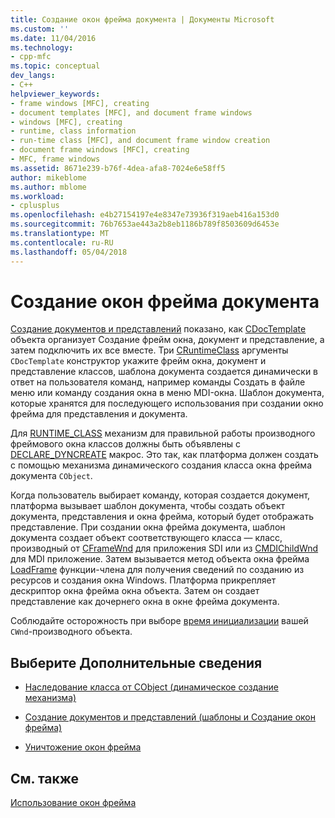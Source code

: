 ```yaml
---
title: Создание окон фрейма документа | Документы Microsoft
ms.custom: ''
ms.date: 11/04/2016
ms.technology:
- cpp-mfc
ms.topic: conceptual
dev_langs:
- C++
helpviewer_keywords:
- frame windows [MFC], creating
- document templates [MFC], and document frame windows
- windows [MFC], creating
- runtime, class information
- run-time class [MFC], and document frame window creation
- document frame windows [MFC], creating
- MFC, frame windows
ms.assetid: 8671e239-b76f-4dea-afa8-7024e6e58ff5
author: mikeblome
ms.author: mblome
ms.workload:
- cplusplus
ms.openlocfilehash: e4b27154197e4e8347e73936f319aeb416a153d0
ms.sourcegitcommit: 76b7653ae443a2b8eb1186b789f8503609d6453e
ms.translationtype: MT
ms.contentlocale: ru-RU
ms.lasthandoff: 05/04/2018
---
```

# <a name="creating-document-frame-windows"></a>Создание окон фрейма документа
[Создание документов и представлений](../mfc/document-view-creation.md) показано, как [CDocTemplate](../mfc/reference/cdoctemplate-class.md) объекта организует Создание фрейм окна, документ и представление, а затем подключить их все вместе. Три [CRuntimeClass](../mfc/reference/cruntimeclass-structure.md) аргументы `CDocTemplate` конструктор укажите фрейм окна, документ и представление классов, шаблона документа создается динамически в ответ на пользователя команд, например команды Создать в файле меню или команду создания окна в меню MDI-окна. Шаблон документа, которые хранятся для последующего использования при создании окно фрейма для представления и документа.  
  
 Для [RUNTIME_CLASS](../mfc/reference/run-time-object-model-services.md#runtime_class) механизм для правильной работы производного фреймового окна классов должны быть объявлены с [DECLARE_DYNCREATE](../mfc/reference/run-time-object-model-services.md#declare_dyncreate) макрос. Это так, как платформа должен создать с помощью механизма динамического создания класса окна фрейма документа `CObject`.  
  
 Когда пользователь выбирает команду, которая создается документ, платформа вызывает шаблон документа, чтобы создать объект документа, представления и окна фрейма, который будет отображать представление. При создании окна фрейма документа, шаблон документа создает объект соответствующего класса — класс, производный от [CFrameWnd](../mfc/reference/cframewnd-class.md) для приложения SDI или из [CMDIChildWnd](../mfc/reference/cmdichildwnd-class.md) для MDI приложение. Затем вызывается метод объекта окна фрейма [LoadFrame](../mfc/reference/cframewnd-class.md#loadframe) функции-члена для получения сведений по созданию из ресурсов и создания окна Windows. Платформа прикрепляет дескриптор окна фрейма окна объекта. Затем он создает представление как дочернего окна в окне фрейма документа.  
  
 Соблюдайте осторожность при выборе [время инициализации](../mfc/when-to-initialize-cwnd-objects.md) вашей `CWnd`-производного объекта.  
  
## <a name="what-do-you-want-to-know-more-about"></a>Выберите Дополнительные сведения  
  
-   [Наследование класса от CObject (динамическое создание механизма)](../mfc/deriving-a-class-from-cobject.md)  
  
-   [Создание документов и представлений (шаблоны и Создание окон фрейма)](../mfc/document-view-creation.md)  
  
-   [Уничтожение окон фрейма](../mfc/destroying-frame-windows.md)  
  
## <a name="see-also"></a>См. также  
 [Использование окон фрейма](../mfc/using-frame-windows.md)

